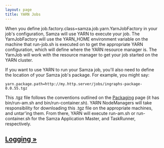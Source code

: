 ```yaml
---
layout: page
title: YARN Jobs
---
```


When you define job.factory.class=samza.job.yarn.YarnJobFactory in your job's configuration, Samza will use YARN to execute your job. The YarnJobFactory will use the YARN_HOME environment variable on the machine that run-job.sh is executed on to get the appropriate YARN configuration, which will define where the YARN resource manager is. The YarnJob will work with the resource manager to get your job started on the YARN cluster.

If you want to use YARN to run your Samza job, you'll also need to define the location of your Samza job's package. For example, you might say:

```
yarn.package.path=http://my.http.server/jobs/ingraphs-package-0.0.55.tgz
```

This .tgz file follows the conventions outlined on the [Packaging](packaging.html) page (it has bin/run-am.sh and bin/run-container.sh). YARN NodeManagers will take responsibility for downloading this .tgz file on the appropriate machines, and untar'ing them. From there, YARN will execute run-am.sh or run-container.sh for the Samza Application Master, and TaskRunner, respectively.

## [Logging &raquo;](logging.html)

